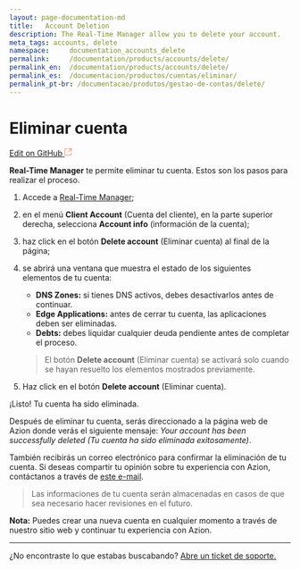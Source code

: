 ```yaml
---
layout: page-documentation-md
title:   Account Deletion
description: The Real-Time Manager allow you to delete your account.
meta_tags: accounts, delete
namespace:     documentation_accounts_delete
permalink:     /documentation/products/accounts/delete/ 
permalink_en:  /documentation/products/accounts/delete/
permalink_es:  /documentacion/productos/cuentas/eliminar/
permalink_pt-br: /documentacao/produtos/gestao-de-contas/delete/
---
```


# Eliminar cuenta

[Edit on GitHub <svg width="14" height="14" xmlns="http://www.w3.org/2000/svg"><g fill="none" stroke="#F3652B"><path d="M4.81.71H.672v11.43H12.1V8.001" stroke-width=".8"/><path d="M6.87.786h5.155V5.94M6.31 6.5L12.026.786"/></g></svg>](https://github.com/aziontech/docs_en/blob/master/accounts/delete-account/2021-05-03-index.md)

**Real-Time Manager** te permite eliminar tu cuenta. Estos son los pasos para realizar el proceso.

1. Accede a [Real-Time Manager](https://manager.azion.com/);

2. en el menú **Client Account** (Cuenta del cliente), en la parte superior derecha, selecciona **Account info** (información de la cuenta);

3. haz click en el botón **Delete account** (Eliminar cuenta) al final de la página;

4. se abrirá una ventana que muestra el estado de los siguientes elementos de tu cuenta:

   - **DNS Zones:** si tienes DNS activos, debes desactivarlos antes de continuar.
   - **Edge Applications:** antes de cerrar tu cuenta, las aplicaciones deben ser eliminadas.
   - **Debts:** debes liquidar cualquier deuda pendiente antes de completar el proceso.

   > El botón **Delete account** (Eliminar cuenta) se activará solo cuando se hayan resuelto los elementos mostrados previamente.

5. Haz click en el botón **Delete account** (Eliminar cuenta).

¡Listo! Tu cuenta ha sido eliminada.

Después de eliminar tu cuenta, serás direccionado a la página web de Azion donde verás el siguiente mensaje: *Your account has been successfully deleted (Tu cuenta ha sido eliminada exitosamente)*.

También recibirás un correo electrónico para confirmar la eliminación de tu cuenta.  Si deseas compartir tu opinión sobre tu experiencia con Azion, contáctanos a través de [este e-mail](feedback@azion.com).

> Las informaciones de tu cuenta serán almacenadas en casos de que sea necesario hacer revisiones en el futuro. 

**Nota:** Puedes crear una nueva cuenta en cualquier momento a través de nuestro sitio web y continuar tu experiencia con Azion.

------

¿No encontraste lo que estabas buscabando? [Abre un ticket de soporte.](https://tickets.azion.com/)

